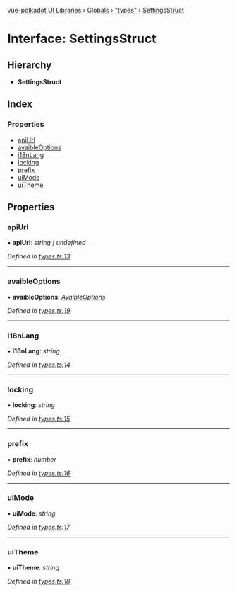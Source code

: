 [vue-polkadot UI Libraries](../README.md) › [Globals](../globals.md) › ["types"](../modules/_types_.md) › [SettingsStruct](_types_.settingsstruct.md)

# Interface: SettingsStruct

## Hierarchy

* **SettingsStruct**

## Index

### Properties

* [apiUrl](_types_.settingsstruct.md#apiurl)
* [avaibleOptions](_types_.settingsstruct.md#avaibleoptions)
* [i18nLang](_types_.settingsstruct.md#i18nlang)
* [locking](_types_.settingsstruct.md#locking)
* [prefix](_types_.settingsstruct.md#prefix)
* [uiMode](_types_.settingsstruct.md#uimode)
* [uiTheme](_types_.settingsstruct.md#uitheme)

## Properties

###  apiUrl

• **apiUrl**: *string | undefined*

*Defined in [types.ts:13](https://github.com/vue-polkadot/vue-ui/blob/b6476aa/packages/vue-settings/src/types.ts#L13)*

___

###  avaibleOptions

• **avaibleOptions**: *[AvaibleOptions](_types_.avaibleoptions.md)*

*Defined in [types.ts:19](https://github.com/vue-polkadot/vue-ui/blob/b6476aa/packages/vue-settings/src/types.ts#L19)*

___

###  i18nLang

• **i18nLang**: *string*

*Defined in [types.ts:14](https://github.com/vue-polkadot/vue-ui/blob/b6476aa/packages/vue-settings/src/types.ts#L14)*

___

###  locking

• **locking**: *string*

*Defined in [types.ts:15](https://github.com/vue-polkadot/vue-ui/blob/b6476aa/packages/vue-settings/src/types.ts#L15)*

___

###  prefix

• **prefix**: *number*

*Defined in [types.ts:16](https://github.com/vue-polkadot/vue-ui/blob/b6476aa/packages/vue-settings/src/types.ts#L16)*

___

###  uiMode

• **uiMode**: *string*

*Defined in [types.ts:17](https://github.com/vue-polkadot/vue-ui/blob/b6476aa/packages/vue-settings/src/types.ts#L17)*

___

###  uiTheme

• **uiTheme**: *string*

*Defined in [types.ts:18](https://github.com/vue-polkadot/vue-ui/blob/b6476aa/packages/vue-settings/src/types.ts#L18)*
